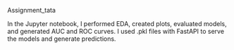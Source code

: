 Assignment_tata

In the Jupyter notebook, I performed EDA, created plots, evaluated models, and generated AUC and ROC curves. 
I used .pkl files with FastAPI to serve the models and generate predictions.
